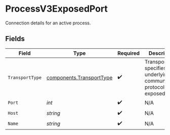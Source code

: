 # ProcessV3ExposedPort

Connection details for an active process.


## Fields

| Field                                                                               | Type                                                                                | Required                                                                            | Description                                                                         |
| ----------------------------------------------------------------------------------- | ----------------------------------------------------------------------------------- | ----------------------------------------------------------------------------------- | ----------------------------------------------------------------------------------- |
| `TransportType`                                                                     | [components.TransportType](../../models/components/transporttype.md)                | :heavy_check_mark:                                                                  | Transport type specifies the underlying communication protocol to the exposed port. |
| `Port`                                                                              | *int*                                                                               | :heavy_check_mark:                                                                  | N/A                                                                                 |
| `Host`                                                                              | *string*                                                                            | :heavy_check_mark:                                                                  | N/A                                                                                 |
| `Name`                                                                              | *string*                                                                            | :heavy_check_mark:                                                                  | N/A                                                                                 |